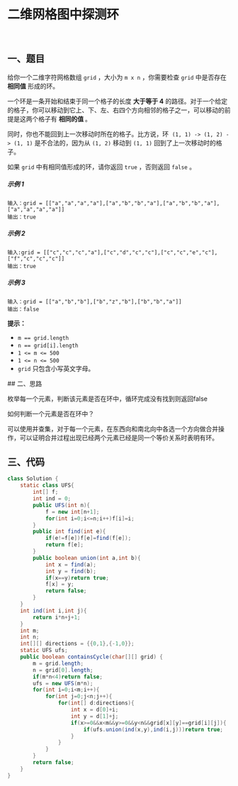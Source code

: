 <h1>二维网格图中探测环</h1>&nbsp;
<h2>一、题目</h2>
<p>给你一个二维字符网格数组&nbsp;<code>grid</code>&nbsp;，大小为&nbsp;<code>m x n</code>&nbsp;，你需要检查&nbsp;<code>grid</code>&nbsp;中是否存在 <strong>相同值</strong> 形成的环。</p>


<p>一个环是一条开始和结束于同一个格子的长度 <strong>大于等于 4</strong>&nbsp;的路径。对于一个给定的格子，你可以移动到它上、下、左、右四个方向相邻的格子之一，可以移动的前提是这两个格子有 <strong>相同的值&nbsp;</strong>。</p>

<p>同时，你也不能回到上一次移动时所在的格子。比方说，环&nbsp;&nbsp;<code>(1, 1) -&gt; (1, 2) -&gt; (1, 1)</code>&nbsp;是不合法的，因为从 <code>(1, 2)</code>&nbsp;移动到 <code>(1, 1)</code> 回到了上一次移动时的格子。</p>

<p>如果 <code>grid</code>&nbsp;中有相同值形成的环，请你返回 <code>true</code>&nbsp;，否则返回 <code>false</code>&nbsp;。</p>

##### 示例 1

```
输入：grid = [["a","a","a","a"],["a","b","b","a"],["a","b","b","a"],["a","a","a","a"]]
输出：true
```

##### 示例 2

```
输入:grid = [["c","c","c","a"],["c","d","c","c"],["c","c","e","c"],["f","c","c","c"]]
输出：true
```

##### 示例 3

```
输入：grid = [["a","b","b"],["b","z","b"],["b","b","a"]]
输出：false
```

<p><strong>提示：</strong></p>

<ul>
	<li><code>m == grid.length</code></li>
	<li><code>n == grid[i].length</code></li>
	<li><code>1 &lt;= m &lt;= 500</code></li>
	<li><code>1 &lt;= n &lt;= 500</code></li>
	<li><code>grid</code>&nbsp;只包含小写英文字母。</li>
</ul>
## 二、思路

枚举每一个元素，判断该元素是否在环中，循环完成没有找到则返回false

如何判断一个元素是否在环中？

可以使用并查集，对于每一个元素，在东西向和南北向中各选一个方向做合并操作，可以证明合并过程出现已经两个元素已经是同一个等价关系时表明有环。

## 三、代码

```java
class Solution {
    static class UFS{
        int[] f;
        int ind = 0;
        public UFS(int n){
            f = new int[n+1];
            for(int i=0;i<=n;i++)f[i]=i;
        }
        public int find(int e){
            if(e!=f[e])f[e]=find(f[e]);
            return f[e];
        }
        public boolean union(int a,int b){
            int x = find(a);
            int y = find(b);
            if(x==y)return true;
            f[x] = y;
            return false;
        }
    }
    int ind(int i,int j){
        return i*n+j+1;
    }
    int m;
    int n;
    int[][] directions = {{0,1},{-1,0}};
    static UFS ufs;
    public boolean containsCycle(char[][] grid) {
        m = grid.length;
        n = grid[0].length;
        if(m*n<4)return false;
        ufs = new UFS(m*n);
        for(int i=0;i<m;i++){
            for(int j=0;j<n;j++){
                for(int[] d:directions){
                    int x = d[0]+i;
                    int y = d[1]+j;
                    if(x>=0&&x<m&&y>=0&&y<n&&grid[x][y]==grid[i][j]){
                        if(ufs.union(ind(x,y),ind(i,j)))return true;
                    }
                }
            }
        }
        return false;
    }
}
```

